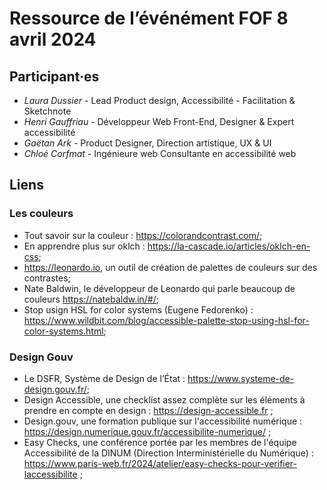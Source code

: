# Ressource de l’événément FOF 8 avril 2024

## Participant·es

- *Laura Dussier* - Lead Product design, Accessibilité - Facilitation & Sketchnote
- *Henri Gauffriau* - Développeur Web Front-End, Designer & Expert accessibilité
- *Gaëtan Ark* - Product Designer, Direction artistique, UX & UI 
- *Chloé Corfmat* - Ingénieure web Consultante en accessibilité web

## Liens

### Les couleurs
- Tout savoir sur la couleur : https://colorandcontrast.com/;
- En apprendre plus sur oklch : https://la-cascade.io/articles/oklch-en-css;
- https://leonardo.io, un outil de création de palettes de couleurs sur des contrastes;
- Nate Baldwin, le développeur de Leonardo qui parle beaucoup de couleurs https://natebaldw.in/#/;
- Stop usign HSL for color systems (Eugene Fedorenko) : https://www.wildbit.com/blog/accessible-palette-stop-using-hsl-for-color-systems.html;

### Design Gouv
- Le DSFR, Système de Design de l’État : https://www.systeme-de-design.gouv.fr/;
- Design Accessible, une checklist assez complète sur les éléments à prendre en compte en design : https://design-accessible.fr ;
- Design.gouv, une formation publique sur l'accessibilité numérique : https://design.numerique.gouv.fr/accessibilite-numerique/ ;
- Easy Checks, une conférence portée par les membres de l'équipe Accessibilité de la DINUM (Direction Interministérielle du Numérique) : https://www.paris-web.fr/2024/atelier/easy-checks-pour-verifier-laccessibilite ;


